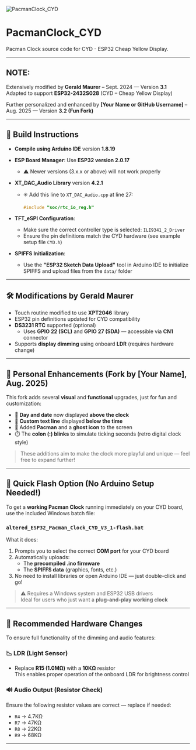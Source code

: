 

![PacmanClock_CYD](./images/cyd_pacmanclock.gif)



# PacmanClock_CYD  
Pacman Clock source code for CYD - ESP32 Cheap Yellow Display.

---

## NOTE:

Extensively modified by **Gerald Maurer** – Sept. 2024 — Version **3.1**  
Adapted to support **ESP32-2432S028** (CYD – Cheap Yellow Display)

Further personalized and enhanced by **[Your Name or GitHub Username]** – Aug. 2025 — Version **3.2 (Fun Fork)**

---

## 🔧 Build Instructions

- **Compile using Arduino IDE** version **1.8.19**
- **ESP Board Manager**: Use **ESP32 version 2.0.17**
  - ⚠️ Newer versions (3.x.x or above) will not work properly
- **XT_DAC_Audio Library** version **4.2.1**
  - ✳️ Add this line to `XT_DAC_Audio.cpp` at line 27:
    ```cpp
    #include "soc/rtc_io_reg.h"
    ```
- **TFT_eSPI Configuration**:
  - Make sure the correct controller type is selected: `ILI9341_2_Driver`
  - Ensure the pin definitions match the CYD hardware (see example setup file `CYD.h`)

- **SPIFFS Initialization**:
  - Use the **"ESP32 Sketch Data Upload"** tool in Arduino IDE to initialize SPIFFS and upload files from the `data/` folder

---

## 🛠️ Modifications by Gerald Maurer

- Touch routine modified to use **XPT2046** library
- ESP32 pin definitions updated for CYD compatibility
- **DS3231 RTC** supported (optional)
  - Uses **GPIO 22 (SCL)** and **GPIO 27 (SDA)** — accessible via **CN1** connector
- Supports **display dimming** using onboard **LDR** (requires hardware change)

---

## 🔄 Personal Enhancements (Fork by [Your Name], Aug. 2025)

This fork adds several **visual** and **functional** upgrades, just for fun and customization:

- 📅 **Day and date** now displayed **above the clock**
- 💬 **Custom text line** displayed **below the time**
- 👾 Added **Pacman** and a **ghost icon** to the screen
- ⏱️ The **colon (:) blinks** to simulate ticking seconds (retro digital clock style)

> These additions aim to make the clock more playful and unique — feel free to expand further!

---

## 🚀 Quick Flash Option (No Arduino Setup Needed!)

To get a **working Pacman Clock** running immediately on your CYD board, use the included Windows batch file:

### `altered_ESP32_Pacman_Clock_CYD_V3_1-flash.bat`

What it does:
1. Prompts you to select the correct **COM port** for your CYD board
2. Automatically uploads:
   - The **precompiled .ino firmware**
   - The **SPIFFS data** (graphics, fonts, etc.)
3. No need to install libraries or open Arduino IDE — just double-click and go!

> ⚠️ Requires a Windows system and ESP32 USB drivers  
> Ideal for users who just want a **plug-and-play working clock**

---

## 🧪 Recommended Hardware Changes

To ensure full functionality of the dimming and audio features:

### 📉 LDR (Light Sensor)
- Replace **R15 (1.0MΩ)** with a **10KΩ** resistor  
  This enables proper operation of the onboard LDR for brightness control

### 🔊 Audio Output (Resistor Check)
Ensure the following resistor values are correct — replace if needed:
- `R4` → 4.7KΩ
- `R7` → 47KΩ
- `R8` → 22KΩ
- `R9` → 68KΩ

---
